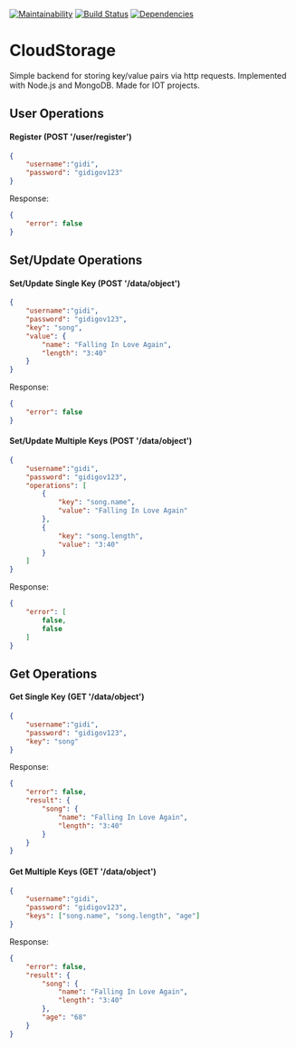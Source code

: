 [![Maintainability](https://api.codeclimate.com/v1/badges/0284157266c2fe66ff86/maintainability)](https://codeclimate.com/github/gilmaimon/CloudStorage-Server/maintainability) [![Build Status](https://travis-ci.org/gilmaimon/CloudStorage-Server.svg?branch=master)](https://travis-ci.org/gilmaimon/CloudStorage-Server)  [![Dependencies](https://david-dm.org/gilmaimon/CloudStorage-Server.svg)](https://david-dm.org/gilmaimon/CloudStorage-Server)


# CloudStorage
Simple backend for storing key/value pairs via http requests. Implemented with Node.js and MongoDB. Made for IOT projects.

## User Operations
#### Register (POST '/user/register')
```JSON
{
	"username":"gidi",
	"password": "gidigov123"
}
```
Response:
```JSON
{
    "error": false
}
```

## Set/Update Operations 
#### Set/Update Single Key (POST '/data/object')
```JSON
{
	"username":"gidi",
	"password": "gidigov123",
	"key": "song",
	"value": {
	    "name": "Falling In Love Again",
	    "length": "3:40"
	}
}
```
Response:
```JSON
{
    "error": false
}
```

#### Set/Update Multiple Keys (POST '/data/object')
```JSON
{
	"username":"gidi",
	"password": "gidigov123",
	"operations": [
		{
			"key": "song.name",
			"value": "Falling In Love Again"
		}, 
		{
			"key": "song.length",
			"value": "3:40"
		}
	]
}
```

Response:
```JSON
{
    "error": [
        false,
        false
    ]
}
```

## Get Operations
#### Get Single Key (GET '/data/object')
```JSON
{
	"username":"gidi",
	"password": "gidigov123",
	"key": "song"
}
```

Response:
```JSON
{
    "error": false,
    "result": {
        "song": {
            "name": "Falling In Love Again",
            "length": "3:40"
        }
    }
}
```

#### Get Multiple Keys (GET '/data/object')
```JSON
{
	"username":"gidi",
	"password": "gidigov123",
	"keys": ["song.name", "song.length", "age"]
}
```

Response:
```JSON
{
    "error": false,
    "result": {
        "song": {
            "name": "Falling In Love Again",
            "length": "3:40"
        },
        "age": "68"
    }
}
```

